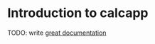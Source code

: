 # Introduction to calcapp

TODO: write [great documentation](http://jacobian.org/writing/what-to-write/)
